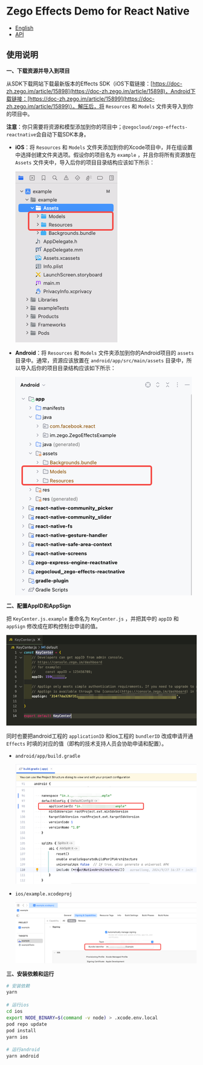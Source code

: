 # Zego Effects Demo for React Native

* [English](README.md)
* [API](https://doc-zh.zego.im/article/21358)

## 使用说明

**一、下载资源并导入到项目**

从SDK下载网站下载最新版本的Effects SDK（iOS下载链接：[https://doc-zh.zego.im/article/15898](https://doc-zh.zego.im/article/15898)，Android下载链接：[https://doc-zh.zego.im/article/15899](https://doc-zh.zego.im/article/15899)）。解压后，将 `Resources` 和 `Models` 文件夹导入到你的项目中。

**注意**：你只需要将资源和模型添加到你的项目中；`@zegocloud/zego-effects-reactnative`会自动下载SDK本身。

* **iOS**：将 `Resources` 和 `Models` 文件夹添加到你的Xcode项目中，并在组设置中选择创建文件夹选项。假设你的项目名为 `example` ，并且你将所有资源放在 `Assets` 文件夹中，导入后你的项目目录结构应该如下所示：

  ![](media/image2.png)

* **Android**：将 `Resources` 和 `Models` 文件夹添加到你的Android项目的 `assets` 目录中。通常，资源应该放置在 `android/app/src/main/assets` 目录中，所以导入后你的项目目录结构应该如下所示：

  ![](media/image3.png)

**二、配置AppID和AppSign**

把 `KeyCenter.js.example` 重命名为 `KeyCenter.js` ，并把其中的 `appID` 和 `appSign` 修改成在即构控制台申请的值。

![](media/image4.png)

同时也要把android工程的 `applicationID` 和ios工程的 `bundlerID` 改成申请开通 `Effects` 时填的对应的值（即构的技术支持人员会协助申请和配置）。

* `android/app/build.gradle`

  ![](media/image5.png)

* `ios/example.xcodeproj`

  ![](media/image6.png)


**三、安装依赖和运行**

```bash
# 安装依赖
yarn

# 运行ios
cd ios
export NODE_BINARY=$(command -v node) > .xcode.env.local
pod repo update
pod install 
yarn ios

# 运行android
yarn android

```

